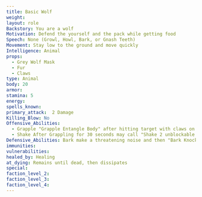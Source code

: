 ```yaml
---
title: Basic Wolf
weight:
layout: role
Backstory: You are a wolf
Motivation: Defend the yourself and the pack while getting food
Speech: None (Growl, Howl, Bark, or Gnash Teeth)
Movement: Stay low to the ground and move quickly
Intelligence: Animal
props:
  - Grey Wolf Mask
  - Fur
  - Claws
type: Animal
body: 20
armor: 
stamina: 5 
energy: 
spells_known: 
primary_attack:  2 Damage 
Killing_Blow: No
Offensive_Abilities:
  - Grapple "Grapple Entangle Body" after hitting target with claws on both sides. May carry a grappled character at a walking pace 
  - Shake After Grappling for 30 seconds may call "Shake 2 unblockable damage" to grappled target 
Defensive_Abilities: Bark make a threatening noise and then "Bark Knockback" and attack with weapon or spell ammo
immunities:
vulnerabilities: 
healed_by: Healing
at_dying: Remains until dead, then dissipates
special: 
faction_level_2:
faction_level_3: 
faction_level_4:
---
```

